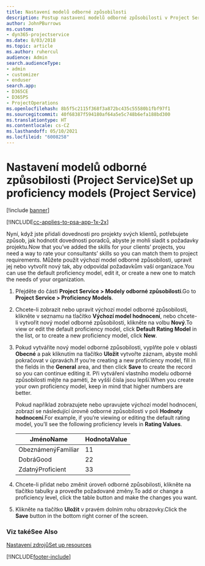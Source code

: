 ```yaml
---
title: Nastavení modelů odborné způsobilosti
description: Postup nastavení modelů odborné způsobilosti v Project Service
author: JohnPBurrows
ms.custom:
- dyn365-projectservice
ms.date: 8/03/2018
ms.topic: article
ms.author: ruhercul
audience: Admin
search.audienceType:
- admin
- customizer
- enduser
search.app:
- D365CE
- D365PS
- ProjectOperations
ms.openlocfilehash: 8b5f5c2115f368f3a872bc435c55580b1fbf97f1
ms.sourcegitcommit: 40f68387f594180af64a5e5c748b6efa188bd300
ms.translationtype: HT
ms.contentlocale: cs-CZ
ms.lasthandoff: 05/10/2021
ms.locfileid: "6008258"
---
```

# <a name="set-up-proficiency-models-project-service"></a><span data-ttu-id="2c688-103">Nastavení modelů odborné způsobilosti (Project Service)</span><span class="sxs-lookup"><span data-stu-id="2c688-103">Set up proficiency models (Project Service)</span></span>

[!include [banner](../includes/psa-now-project-operations.md)]

[!INCLUDE[cc-applies-to-psa-app-1x-2x](../includes/cc-applies-to-psa-app-1x-2x.md)]

<span data-ttu-id="2c688-104">Nyní, když jste přidali dovednosti pro projekty svých klientů, potřebujete způsob, jak hodnotit dovednosti poradců, abyste je mohli sladit s požadavky projektu.</span><span class="sxs-lookup"><span data-stu-id="2c688-104">Now that you’ve added the skills for your clients’ projects, you need a way to rate your consultants’ skills so you can match them to project requirements.</span></span> <span data-ttu-id="2c688-105">Můžete použít výchozí model odborné způsobilosti, upravit jej nebo vytvořit nový tak, aby odpovídal požadavkům vaší organizace.</span><span class="sxs-lookup"><span data-stu-id="2c688-105">You can use the default proficiency model, edit it, or create a new one to match the needs of your organization.</span></span>  
  
1.  <span data-ttu-id="2c688-106">Přejděte do části **Project Service > Modely odborné způsobilosti**.</span><span class="sxs-lookup"><span data-stu-id="2c688-106">Go to **Project Service > Proficiency Models**.</span></span>  
  
2.  <span data-ttu-id="2c688-107">Chcete-li zobrazit nebo upravit výchozí model odborné způsobilosti, klikněte v seznamu na tlačítko **Výchozí model hodnocení**, nebo chcete-li vytvořit nový model odborné způsobilosti, klikněte na volbu **Nový**.</span><span class="sxs-lookup"><span data-stu-id="2c688-107">To view or edit the default proficiency model, click **Default Rating Model** in the list, or to create a new proficiency model, click **New**.</span></span>  
  
3.  <span data-ttu-id="2c688-108">Pokud vytváříte nový model odborné způsobilosti, vyplňte pole v oblasti **Obecné** a pak kliknutím na tlačítko **Uložit** vytvořte záznam, abyste mohli pokračovat v úpravách.</span><span class="sxs-lookup"><span data-stu-id="2c688-108">If you’re creating a new proficiency model, fill in the fields in the **General** area, and then click **Save** to create the record so you can continue editing it.</span></span> <span data-ttu-id="2c688-109">Při vytváření vlastního modelu odborné způsobilosti mějte na paměti, že vyšší čísla jsou lepší.</span><span class="sxs-lookup"><span data-stu-id="2c688-109">When you create your own proficiency model, keep in mind that higher numbers are better.</span></span>  
  
     <span data-ttu-id="2c688-110">Pokud například zobrazujete nebo upravujete výchozí model hodnocení, zobrazí se následující úrovně odborné způsobilosti v poli **Hodnoty hodnocení**.</span><span class="sxs-lookup"><span data-stu-id="2c688-110">For example, if you’re viewing or editing the default rating model, you’ll see the following proficiency levels in **Rating Values**.</span></span>  
  
    |<span data-ttu-id="2c688-111">Jméno</span><span class="sxs-lookup"><span data-stu-id="2c688-111">Name</span></span>|<span data-ttu-id="2c688-112">Hodnota</span><span class="sxs-lookup"><span data-stu-id="2c688-112">Value</span></span>|  
    |----------|-----------|  
    |<span data-ttu-id="2c688-113">Obeznámený</span><span class="sxs-lookup"><span data-stu-id="2c688-113">Familiar</span></span>|<span data-ttu-id="2c688-114">1</span><span class="sxs-lookup"><span data-stu-id="2c688-114">1</span></span>|  
    |<span data-ttu-id="2c688-115">Dobrá</span><span class="sxs-lookup"><span data-stu-id="2c688-115">Good</span></span>|<span data-ttu-id="2c688-116">2</span><span class="sxs-lookup"><span data-stu-id="2c688-116">2</span></span>|  
    |<span data-ttu-id="2c688-117">Zdatný</span><span class="sxs-lookup"><span data-stu-id="2c688-117">Proficient</span></span>|<span data-ttu-id="2c688-118">3</span><span class="sxs-lookup"><span data-stu-id="2c688-118">3</span></span>|  
  
4.  <span data-ttu-id="2c688-119">Chcete-li přidat nebo změnit úroveň odborné způsobilosti, klikněte na tlačítko tabulky a proveďte požadované změny.</span><span class="sxs-lookup"><span data-stu-id="2c688-119">To add or change a proficiency level, click the table button and make the changes you want.</span></span>  
  
5.  <span data-ttu-id="2c688-120">Klikněte na tlačítko **Uložit** v pravém dolním rohu obrazovky.</span><span class="sxs-lookup"><span data-stu-id="2c688-120">Click the **Save** button in the bottom right corner of the screen.</span></span>  
  
### <a name="see-also"></a><span data-ttu-id="2c688-121">Viz také</span><span class="sxs-lookup"><span data-stu-id="2c688-121">See Also</span></span>  
 [<span data-ttu-id="2c688-122">Nastavení zdrojů</span><span class="sxs-lookup"><span data-stu-id="2c688-122">Set up resources</span></span>](../psa/set-up-resources.md)


[!INCLUDE[footer-include](../includes/footer-banner.md)]